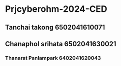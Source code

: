 # Prjcyberohm-2024-CED
## Tanchai takong 6502041610071
## Chanaphol srihata 6502041630021
### Thanarat Panlampark 6402041620043
